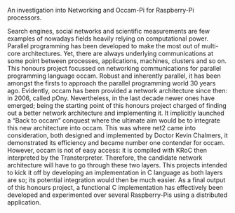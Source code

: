 An investigation into Networking and Occam-Pi for Raspberry-Pi processors.

Search engines, social networks and scientific measurements are few examples of
nowadays fields heavily relying on computational power. Parallel programming has been
developed to make the most out of multi-core architectures. Yet, there are always underlying
communications at some point between processes, applications, machines, clusters and
so on. This honours project focussed on networking communications for parallel programming
language occam. Robust and inherently parallel, it has been amongst the firsts to approach
the parallel programming world 30 years ago.
Evidently, occam has been provided a network architecture since then: in 2006, called
pOny. Nevertheless, in the last decade newer ones have emerged; being the starting point of
this honours project charged of finding out a better network architecture and implementing
it. It implicitly launched a “Back to occam” conquest where the ultimate aim would be to
integrate this new architecture into occam. This was where net2 came into consideration,
both designed and implemented by Doctor Kevin Chalmers, it demonstrated its efficiency
and became number one contender for occam.
However, occam is not of easy access: it is compiled with KRoC then interpreted by the
Transterpreter. Therefore, the candidate network architecture will have to go through these
two layers. This projects intended to kick it off by developing an implementation in C language
as both layers are so; its potential integration would then be much easier.
As a final output of this honours project, a functional C implementation has effectively
been developed and experimented over several Raspberry-Pis using a distributed application.